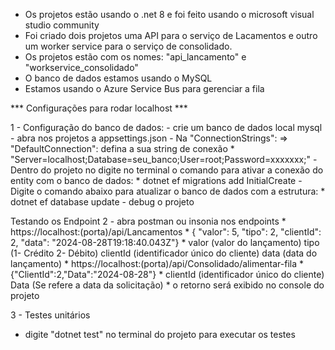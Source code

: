 - Os projetos estão usando o .net 8 e foi feito usando o microsoft visual studio community
- Foi criado dois projetos uma API para o serviço de Lacamentos e outro um worker service para o serviço de consolidado.
- Os projetos estão com os nomes: "api_lancamento" e "workservice_consolidado" 
- O banco de dados estamos usando o MySQL
- Estamos usando o Azure Service Bus para gerenciar a fila

*** Configurações para rodar localhost ***

1 - Configuração do banco de dados:
    - crie um banco de dados local mysql
    - abra nos projetos a appsettings.json
    - Na "ConnectionStrings": => "DefaultConnection": defina a sua string de conexão
    * "Server=localhost;Database=seu_banco;User=root;Password=xxxxxxx;"
    - Dentro do projeto no digite no terminal o comando para ativar a conexão do entity com o banco de dados: 
        * dotnet ef migrations add InitialCreate
        - Digite o comando abaixo para atualizar o banco de dados com a estrutura: 
        * dotnet ef database update
    - debug o projeto

 Testando os Endpoint
 2 - abra postman ou insonia nos endpoints
    * https://localhost:(porta)/api/Lancamentos 
    * { "valor": 5, "tipo": 2, "clientId": 2, "data": "2024-08-28T19:18:40.043Z"}
    * valor (valor do lançamento) tipo (1- Crédito 2- Débito) clientId (identificador único do cliente) data (data do lançamento) 
    * https://localhost:(porta)/api/Consolidado/alimentar-fila
    * {"ClientId":2,"Data":"2024-08-28"} 
    *   clientId (identificador único do cliente)  Data (Se refere a data da solicitação)
    * o retorno será exibido no console do projeto
    
 
3 - Testes unitários
   * digite "dotnet test" no terminal do projeto para executar os testes
